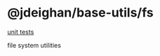 @jdeighan/base-utils/fs
=======================

[unit tests](../test/fs.test.coffee)

file system utilities

